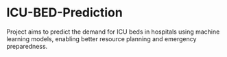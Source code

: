 # ICU-BED-Prediction
Project aims to predict the demand for ICU beds in hospitals using machine learning models, enabling better resource planning and emergency preparedness.
